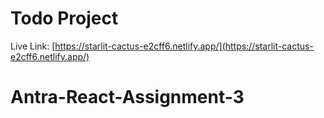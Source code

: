 # Todo Project
Live Link: [https://starlit-cactus-e2cff6.netlify.app/](https://starlit-cactus-e2cff6.netlify.app/)

# Antra-React-Assignment-3 